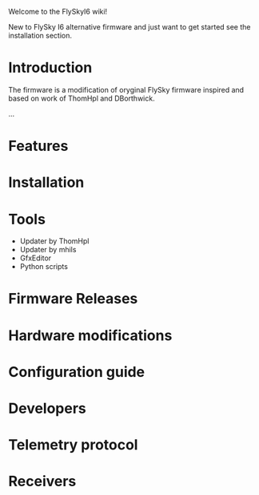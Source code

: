 Welcome to the FlySkyI6 wiki!

New to FlySky I6 alternative firmware and just want to get started see the installation section.

# Introduction
The firmware is a modification of oryginal FlySky firmware inspired and based on work of ThomHpl and DBorthwick.

...
# Features

# Installation 

# Tools

* Updater by ThomHpl
* Updater by mhils
* GfxEditor
* Python scripts

# Firmware Releases 

# Hardware modifications

# Configuration guide

# Developers 

# Telemetry protocol

# Receivers


